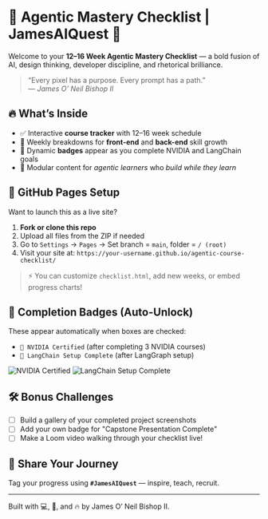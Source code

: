 # 🧠 Agentic Mastery Checklist | JamesAIQuest 🚀

Welcome to your **12–16 Week Agentic Mastery Checklist** — a bold fusion of AI, design thinking, developer discipline, and rhetorical brilliance.

> “Every pixel has a purpose. Every prompt has a path.”  
> — *James O’ Neil Bishop II*

## 🔥 What’s Inside
- ✅ Interactive **course tracker** with 12–16 week schedule
- 📅 Weekly breakdowns for **front-end** and **back-end** skill growth
- 🏅 Dynamic **badges** appear as you complete NVIDIA and LangChain goals
- 🧠 Modular content for *agentic learners* who *build while they learn*

## 🎯 GitHub Pages Setup
Want to launch this as a live site?

1. **Fork or clone this repo**
2. Upload all files from the ZIP if needed
3. Go to `Settings` → `Pages` → Set branch = `main`, folder = `/ (root)`
4. Visit your site at: `https://your-username.github.io/agentic-course-checklist/`

> ⚡ You can customize `checklist.html`, add new weeks, or embed progress charts!

## 🏅 Completion Badges (Auto-Unlock)
These appear automatically when boxes are checked:
- `🏅 NVIDIA Certified` (after completing 3 NVIDIA courses)
- `🏅 LangChain Setup Complete` (after LangGraph setup)

![NVIDIA Certified](badges/nvidia-certified.svg)
![LangChain Setup Complete](badges/langchain-complete.svg)

## 🛠 Bonus Challenges
- [ ] Build a gallery of your completed project screenshots
- [ ] Add your own badge for "Capstone Presentation Complete"
- [ ] Make a Loom video walking through your checklist live!

## 🧵 Share Your Journey
Tag your progress using **`#JamesAIQuest`** — inspire, teach, recruit.

---

Built with 💻, 🚀, and 🔥 by James O’ Neil Bishop II.
